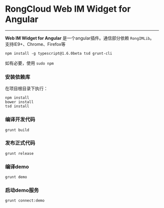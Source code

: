 # RongCloud Web IM Widget for Angular

---

**Web IM Widget for Angular** 是一个angular插件。通信部分依赖 `RongIMLib`。  
支持IE9+、Chrome、Firefox等

```
npm install -g typescript@1.6.0beta tsd grunt-cli
```

如有必要，使用 `sudo npm`

### 安装依赖库

在项目根目录下执行：

```
npm install
bower install
tsd install
```

### 编译开发代码

```
grunt build
```

### 发布正式代码

```
grunt release
```

### 编译demo

```
grunt demo
```

### 启动demo服务

```
grunt connect:demo
```
